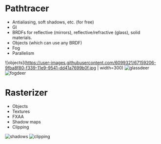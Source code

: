 # Pathtracer

- Antialiasing, soft shadows, etc. (for free)
- GI
- BRDFs for reflective (mirrors), reflective/refractive (glass), solid materials.
- Objects (which can use any BRDF)
- Fog
- Parallelism

![objects](https://user-images.githubusercontent.com/6099321/67159206-9fba8f80-f339-11e9-9541-dd41a7699b0f.jpg | width=300)
![glassdeer](https://user-images.githubusercontent.com/6099321/67159199-96312780-f339-11e9-9b57-828d7a7e1ceb.jpg)
![fogdeer](https://user-images.githubusercontent.com/6099321/67159200-96c9be00-f339-11e9-8a17-f762259ab844.jpg)

# Rasterizer

- Objects
- Textures
- FXAA
- Shadow maps
- Clipping

![shadows](https://user-images.githubusercontent.com/6099321/67159203-98938180-f339-11e9-856e-448e4e8265a2.png)
![clipping](https://user-images.githubusercontent.com/6099321/67159201-97faeb00-f339-11e9-9bd1-6cf1495e6246.png)
